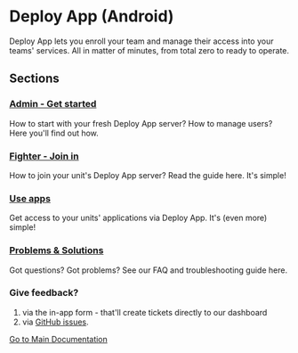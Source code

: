 # Deploy App (Android)

Deploy App lets you enroll your team and manage their access into your teams' services. All in matter of minutes, from total zero to ready to operate.

## Sections


### [Admin - Get started](./admin.md)
How to start with your fresh Deploy App server? How to manage users? Here you'll find out how. 

### [Fighter - Join in](./fighter.md)
How to join your unit's Deploy App server? Read the guide here. It's simple!

### [Use apps](./useapps.md)
Get access to your units' applications via Deploy App. It's (even more) simple!

### [Problems & Solutions](./faq.md)
Got questions? Got problems? See our FAQ and troubleshooting guide here.

### Give feedback?
1. via the in-app form - that'll create tickets directly to our dashboard
2. via [GitHub issues](https://github.com/pvarki/docker-rasenmaeher-integration).

[Go to Main Documentation](../../index.md)